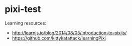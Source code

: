 # pixi-test

Learning resources:

* http://learnjs.io/blog/2014/08/05/introduction-to-pixijs/
* https://github.com/kittykatattack/learningPixi
